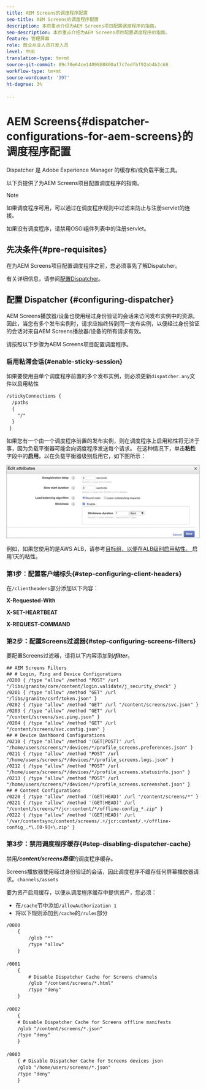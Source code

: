 ```yaml
---
title: AEM Screens的调度程序配置
seo-title: AEM Screens的调度程序配置
description: 本页重点介绍为AEM Screens项目配置调度程序的指南。
seo-description: 本页重点介绍为AEM Screens项目配置调度程序的指南。
feature: 管理屏幕
role: 商业从业人员开发人员
level: 中间
translation-type: tm+mt
source-git-commit: 89c70e64ce1409888800af7c7edfbf92ab4b2c68
workflow-type: tm+mt
source-wordcount: '397'
ht-degree: 3%

---
```



# AEM Screens{#dispatcher-configurations-for-aem-screens}的调度程序配置

Dispatcher 是 Adobe Experience Manager 的缓存和/或负载平衡工具。

以下页提供了为AEM Screens项目配置调度程序的指南。

>[!NOTE]
>
>如果调度程序可用，可以通过在调度程序规则中过滤来防止与注册servlet的连接。
>
>如果没有调度程序，请禁用OSGi组件列表中的注册servlet。

## 先决条件{#pre-requisites}

在为AEM Screens项目配置调度程序之前，您必须事先了解Dispatcher。

有关详细信息，请参阅[配置Dispatcher](https://docs.adobe.com/content/help/en/experience-manager-dispatcher/using/configuring/dispatcher-configuration.html)。

## 配置 Dispatcher {#configuring-dispatcher}

AEM Screens播放器/设备也使用经过身份验证的会话来访问发布实例中的资源。 因此，当您有多个发布实例时，请求应始终转到同一发布实例，以便经过身份验证的会话对来自AEM Screens播放器/设备的所有请求有效。

请按照以下步骤为AEM Screens项目配置调度程序。

### 启用粘滞会话{#enable-sticky-session}

如果要使用由单个调度程序前置的多个发布实例，则必须更新`dispatcher.any`文件以启用粘性

```xml
/stickyConnections {
  /paths
  {
    "/"
  }
 }
```

如果您有一个由一个调度程序前置的发布实例，则在调度程序上启用粘性将无济于事，因为负载平衡器可能会向调度程序发送每个请求。 在这种情况下，单击&#x200B;**粘性**&#x200B;字段中的&#x200B;**启用**，以在负载平衡器级别启用它，如下图所示：

![图像](/help/user-guide/assets/dispatcher/dispatcher-enable.png)

例如，如果您使用的是AWS ALB，请参考[目标组，以便在ALB级别启用粘性。 ](https://docs.aws.amazon.com/elasticloadbalancing/latest/application/load-balancer-target-groups.html)启用1天的粘性。

### 第1步：配置客户端标头{#step-configuring-client-headers}

在`/clientheaders`部分添加以下内容：

**X-Requested-With**

**X-SET-HEARTBEAT**

**X-REQUEST-COMMAND**

### 第2步：配置Screens过滤器{#step-configuring-screens-filters}

要配置Screens过滤器，请将以下内容添加到&#x200B;***/filter***。

```
## AEM Screens Filters
## # Login, Ping and Device Configurations
/0200 { /type "allow" /method "POST" /url "/libs/granite/core/content/login.validate/j_security_check" }
/0201 { /type "allow" /method "GET" /url "/libs/granite/csrf/token.json" }
/0202 { /type "allow" /method "GET" /url "/content/screens/svc.json" }
/0203 { /type "allow" /method "GET" /url "/content/screens/svc.ping.json" }
/0204 { /type "allow" /method "GET" /url "/content/screens/svc.config.json" }
## # Device Dashboard Configurations
/0210 { /type "allow" /method '(GET|POST)' /url "/home/users/screens/*/devices/*/profile_screens.preferences.json" }
/0211 { /type "allow" /method "POST" /url "/home/users/screens/*/devices/*/profile_screens.logs.json" }
/0212 { /type "allow" /method "POST" /url "/home/users/screens/*/devices/*/profile_screens.statusinfo.json" }
/0213 { /type "allow" /method "POST" /url "/home/users/screens/*/devices/*/profile_screens.screenshot.json" }
## # Content Configurations
/0220 { /type "allow" /method '(GET|HEAD)' /url "/content/screens/*" }
/0221 { /type "allow" /method '(GET|HEAD)' /url "/content/screens/*/jcr:content/*/offline-config_*.zip" }
/0222 { /type "allow" /method '(GET|HEAD)' /url '/var/contentsync/content/screens/.+/jcr:content/.+/offline-config_.*\.[0-9]+\.zip' }
```

### 第3步：禁用调度程序缓存{#step-disabling-dispatcher-cache}

禁用&#x200B;***/content/screens路径***&#x200B;的调度程序缓存。

Screens播放器使用经过身份验证的会话，因此调度程序不缓存任何屏幕播放器请求。`channels/assets`

要为资产启用缓存，以便从调度程序缓存中提供资产，您必须：

* 在`/cache`节中添加`/allowAuthorization 1`
* 将以下规则添加到`/cache`的`/rules`部分

```xml
/0000
    {
        /glob "*"
        /type "allow"
    }   

/0001
    {
        # Disable Dispatcher Cache for Screens channels
        /glob "/content/screens/*.html"
        /type "deny" 
    }

/0002
    {
    # Disable Dispatcher Cache for Screens offline manifests
    /glob "/content/screens/*.json"
    /type "deny"
    }

/0003
    { # Disable Dispatcher Cache for Screens devices json 
    /glob "/home/users/screens/*.json"
    /type "deny"
    }
```
